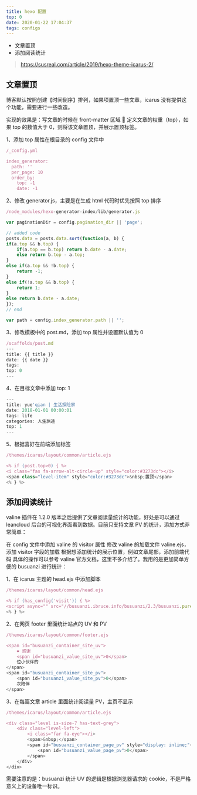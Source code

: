 ```yaml
---
title: hexo 配置
top: 0
date: 2020-01-22 17:04:37
tags: configs
---
```


- 文章置顶
- 添加阅读统计

<!-- more -->

> https://susreal.com/article/2019/hexo-theme-icarus-2/

## 文章置顶

博客默认按照创建【时间倒序】排列，如果项置顶一些文章，icarus 没有提供这个功能，需要进行一些改造。

实现的效果是：写文章的时候在 front-matter 区域  定义文章的权重（top），如果 top 的数值大于 0，则将该文章置顶，并展示置顶标签。

1、添加 top 属性在根目录的 config 文件中

```javascript
/_config.yml

index_generator:
  path: ''
  per_page: 10
  order_by:
    top: -1
    date: -1
```

2、修改 generator.js，主要是在生成 html 代码时优先按照 top 排序

```javascript
/⁨node_modules⁩/hexo-generator-index⁩/lib⁩/generator.js

var paginationDir = config.pagination_dir || 'page';

// added code
posts.data = posts.data.sort(function(a, b) {
if(a.top && b.top) {
    if(a.top == b.top) return b.date - a.date;
    else return b.top - a.top;
}
else if(a.top && !b.top) {
    return -1;
}
else if(!a.top && b.top) {
    return 1;
}
else return b.date - a.date;
});
// end

var path = config.index_generator.path || '';
```

3、修改模板中的 post.md，添加 top 属性并设置默认值为 0

```javascript
/scaffolds/post.md
---
title: {{ title }}
date: {{ date }}
tags:
top: 0
---
```

4、在目标文章中添加 top: 1

```javascript
---
title: yue'qian | 生活探险家
date: 2018-01-01 00:00:01
tags: life
categories: 人生旅途
top: 1
---
```

5、根据喜好在前端添加标签

```javascript
/themes/icarus/layout/common/article.ejs

<% if (post.top>0) { %>
<i class="fas fa-arrow-alt-circle-up" style="color:#3273dc"></i>
<span class="level-item" style="color:#3273dc">&nbsp;置顶</span>
<% } %>
```

## 添加阅读统计

valine 插件在 1.2.0 版本之后提供了文章阅读量统计的功能，好处是可以通过 leancloud 后台的可视化界面看到数据。目前只支持文章 PV 的统计，添加方式非常简单：

在 config 文件中添加 valine 的 visitor 属性
修改 valine 的加载文件 valine.ejs，添加 visitor 字段的加载
根据想添加统计的展示位置，例如文章尾部，添加前端代码
具体的操作可以参考 valine 官方文档，这里不多介绍了。我用的是更加简单方便的 busuanzi 进行统计：

1、在 icarus 主题的 head.ejs 中添加脚本

```javascript
/themes/icarus/layout/common/head.ejs

<% if (has_config('visit')) { %>
<script async="" src="//busuanzi.ibruce.info/busuanzi/2.3/busuanzi.pure.mini.js"></script>
<% } %>
```

2、在网页 footer 里面统计站点的 UV 和 PV

```javascript
/themes/icarus/layout/common/footer.ejs

<span id="busuanzi_container_site_uv">
    ❤️ 感谢
    <span id="busuanzi_value_site_uv">0</span>
    位小伙伴的
</span>
<span id="busuanzi_container_site_pv">
    <span id="busuanzi_value_site_pv">0</span>
    次陪伴
</span>
```

3、在每篇文章 article 里面统计阅读量 PV，主页不显示

```javascript
/themes/icarus/layout/common/article.ejs

<div class="level is-size-7 has-text-grey">
    <div class="level-left">
        <i class="far fa-eye"></i>
        <span>&nbsp;</span>
        <span id="busuanzi_container_page_pv" style="display: inline;">
            <span id="busuanzi_value_page_pv">0</span>
        </span>
    </div>
</div>
```

需要注意的是：busuanzi 统计 UV 的逻辑是根据浏览器请求的 cookie，不是严格意义上的设备唯一标识。
